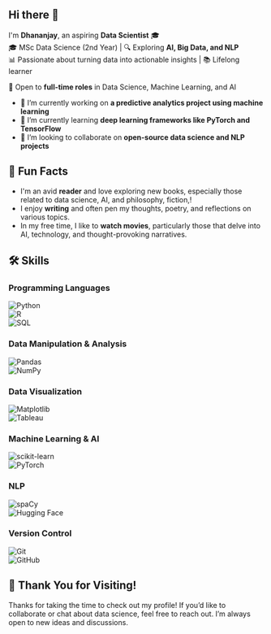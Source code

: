 ## Hi there 👋
I'm **Dhananjay**, an aspiring **Data Scientist** 🎓  
🎓 MSc Data Science (2nd Year) | 🔍 Exploring **AI, Big Data, and NLP**  
📊 Passionate about turning data into actionable insights | 📚 Lifelong learner  

💼 Open to **full-time roles** in Data Science, Machine Learning, and AI  
- 🔭 I’m currently working on **a predictive analytics project using machine learning**  
- 🌱 I’m currently learning **deep learning frameworks like PyTorch and TensorFlow**  
- 👯 I’m looking to collaborate on **open-source data science and NLP projects**

## 🎨 Fun Facts
- I'm an avid **reader** and love exploring new books, especially those related to data science, AI, and philosophy, fiction,!  
- I enjoy **writing** and often pen my thoughts, poetry, and reflections on various topics.  
- In my free time, I like to **watch movies**, particularly those that delve into AI, technology, and thought-provoking narratives.  

## 🛠 Skills  

### Programming Languages  
![Python](https://img.shields.io/badge/-Python-3776AB?logo=python&logoColor=white)  
![R](https://img.shields.io/badge/-R-276DC3?logo=r&logoColor=white)  
![SQL](https://img.shields.io/badge/-SQL-4479A1?logo=postgresql&logoColor=white)  

### Data Manipulation & Analysis  
![Pandas](https://img.shields.io/badge/-Pandas-150458?logo=pandas&logoColor=white)  
![NumPy](https://img.shields.io/badge/-NumPy-013243?logo=numpy&logoColor=white)  

### Data Visualization  
![Matplotlib](https://img.shields.io/badge/-Matplotlib-11557C?logo=matplotlib&logoColor=white)  
![Tableau](https://img.shields.io/badge/-Tableau-E97627?logo=tableau&logoColor=white)  

### Machine Learning & AI  
![scikit-learn](https://img.shields.io/badge/-scikit--learn-F7931E?logo=scikit-learn&logoColor=white)  
![PyTorch](https://img.shields.io/badge/-PyTorch-EE4C2C?logo=pytorch&logoColor=white)  

### NLP  
![spaCy](https://img.shields.io/badge/-spaCy-09A3D5?logo=spacy&logoColor=white)  
![Hugging Face](https://img.shields.io/badge/-Hugging%20Face-F9A03C?logo=huggingface&logoColor=black)  

### Version Control  
![Git](https://img.shields.io/badge/-Git-F05032?logo=git&logoColor=white)  
![GitHub](https://img.shields.io/badge/-GitHub-181717?logo=github&logoColor=white)  

## 🙏 Thank You for Visiting!
Thanks for taking the time to check out my profile! If you’d like to collaborate or chat about data science, feel free to reach out. I’m always open to new ideas and discussions.

<!--
**Dhanu227/Dhanu227** is a ✨ _special_ ✨ repository because its `README.md` (this file) appears on your GitHub profile.

Here are some ideas to get you started:

- 🔭 I’m currently working on ...
- 🌱 I’m currently learning ...
- 👯 I’m looking to collaborate on ...

-->
